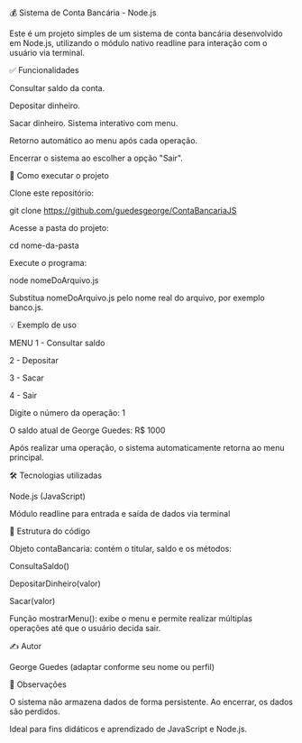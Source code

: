 💰 Sistema de Conta Bancária - Node.js

Este é um projeto simples de um sistema de conta bancária desenvolvido em Node.js, utilizando o módulo nativo readline para interação com o usuário via terminal.

✅ Funcionalidades

Consultar saldo da conta.

Depositar dinheiro.

Sacar dinheiro.
Sistema interativo com menu.

Retorno automático ao menu após cada operação.

Encerrar o sistema ao escolher a opção "Sair".

🚀 Como executar o projeto

Clone este repositório:

git clone <https://github.com/guedesgeorge/ContaBancariaJS>

Acesse a pasta do projeto:

cd nome-da-pasta

Execute o programa:

node nomeDoArquivo.js

Substitua nomeDoArquivo.js pelo nome real do arquivo, por exemplo banco.js.

💡 Exemplo de uso

MENU
1 - Consultar saldo

2 - Depositar

3 - Sacar

4 - Sair

Digite o número da operação: 1

O saldo atual de George Guedes: R$ 1000

Após realizar uma operação, o sistema automaticamente retorna ao menu principal.


🛠️ Tecnologias utilizadas

Node.js (JavaScript)

Módulo readline para entrada e saída de dados via terminal

📄 Estrutura do código


Objeto contaBancaria: contém o titular, saldo e os métodos:

ConsultaSaldo()

DepositarDinheiro(valor)

Sacar(valor)

Função mostrarMenu(): exibe o menu e permite realizar múltiplas operações até que o usuário decida sair.

✍️ Autor

George Guedes (adaptar conforme seu nome ou perfil)

📌 Observações

O sistema não armazena dados de forma persistente. Ao encerrar, os dados são perdidos.

Ideal para fins didáticos e aprendizado de JavaScript e Node.js.
